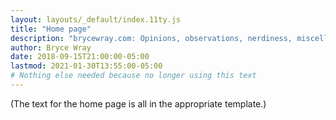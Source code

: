 ```yaml
---
layout: layouts/_default/index.11ty.js
title: "Home page"
description: "brycewray.com: Opinions, observations, nerdiness, miscellany." # quotation marks to allow colon
author: Bryce Wray
date: 2018-09-15T21:00:00-05:00
lastmod: 2021-01-30T13:55:00-05:00
# Nothing else needed because no longer using this text
---
```


(The text for the home page is all in the appropriate template.)